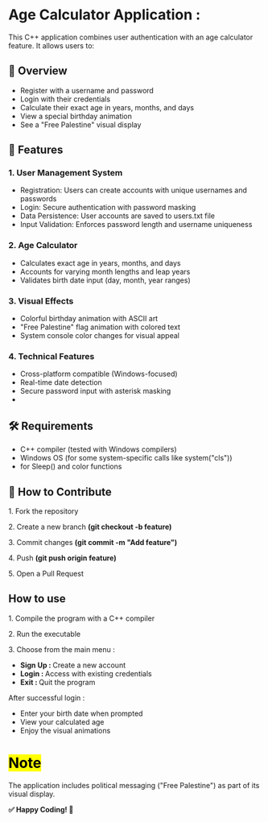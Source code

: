 # Age Calculator Application :
<p> This C++ application combines user authentication with an age calculator feature. It allows users to: </p>

<h2> 📌 Overview </h2>
<ul>
  <li> Register with a username and password </li>
  <li> Login with their credentials </li>
  <li> Calculate their exact age in years, months, and days </li>
  <li> View a special birthday animation </li>
  <li> See a "Free Palestine" visual display </li>
</ul>

<h2> 🚀 Features </h2>
<h3> 1. User Management System </h3>
<ul>
  <li> Registration: Users can create accounts with unique usernames and passwords </li>
  <li> Login: Secure authentication with password masking </li>
  <li> Data Persistence: User accounts are saved to users.txt file </li>
  <li> Input Validation: Enforces password length and username uniqueness </li>
</ul>

<h3> 2. Age Calculator </h3>
<ul>
  <li> Calculates exact age in years, months, and days </li>
  <li> Accounts for varying month lengths and leap years </li>
  <li> Validates birth date input (day, month, year ranges) </li>
</ul>

<h3> 3. Visual Effects </h3>
<ul>
  <li> Colorful birthday animation with ASCII art </li>
  <li> "Free Palestine" flag animation with colored text </li>
  <li> System console color changes for visual appeal </li>
</ul>

<h3> 4. Technical Features </h3>
<ul>
  <li> Cross-platform compatible (Windows-focused) </li>
  <li> Real-time date detection </li>
  <li> Secure password input with asterisk masking </li>
  <li>  </li>
</ul>

<h2> 🛠️  Requirements </h2>
<ul>
  <li> C++ compiler (tested with Windows compilers) </li>
  <li> Windows OS (for some system-specific calls like system("cls")) </li>
  <li> <windows.h> for Sleep() and color functions </li>
</ul>

<h2> 🔧 How to Contribute </h2>
<p> 1. Fork the repository </p>
<p> 2. Create a new branch <strong> (git checkout -b feature) </strong> </p>
<p> 3. Commit changes <strong> (git commit -m "Add feature") </strong> </p>
<p> 4. Push  <strong> (git push origin feature) </strong> </p>
<p> 5. Open a Pull Request </p>

<h2> How to use </h2>
<p> 1. Compile the program with a C++ compiler </p>
<p> 2. Run the executable </p>
<p> 3. Choose from the main menu : </p>
<ul>
  <li> <strong> Sign Up : </strong> Create a new account </li>
  <li> <strong> Login : </strong> Access with existing credentials </li>
  <li> <strong> Exit : </strong> Quit the program </li>
</ul>
  
<p> After successful login : </p>
<ul>
  <li> Enter your birth date when prompted </li>
  <li> View your calculated age </li>
  <li> Enjoy the visual animations </li>
</ul>

<h1> <mark> Note </mark> </h1>
<p> The application includes political messaging ("Free Palestine") as part of its visual display.  </p>
<p> <strong> ✅ Happy Coding! 🎉 </strong> </p>

  








